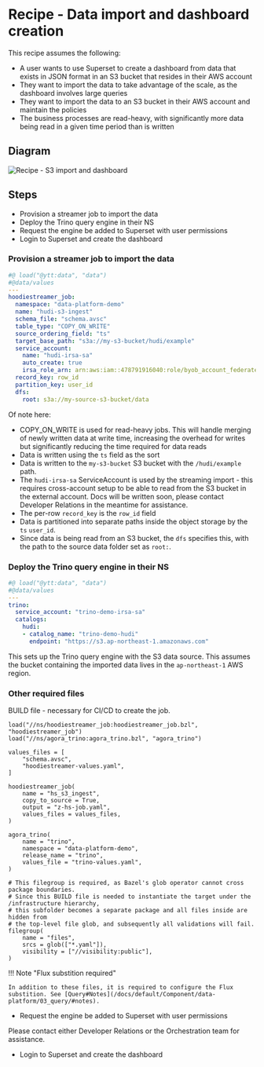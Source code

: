 # Recipe - Data import and dashboard creation

This recipe assumes the following:

* A user wants to use Superset to create a dashboard from data that exists in JSON format in an S3 bucket that resides in their AWS account
* They want to import the data to take advantage of the scale, as the dashboard involves large queries
* They want to import the data to an S3 bucket in their AWS account and maintain the policies
* The business processes are read-heavy, with significantly more data being read in a given time period than is written

## Diagram

![Recipe - S3 import and dashboard](./recipe-s3-import.png)

<!-- Source: https://www.figma.com/file/GZCVQWNHElHga89UiqLGrH/Recipe2---Dashboard-%2B-S3-import?type=whiteboard&t=W5nBEqTdUNuxEiCh-0 -->

## Steps

* Provision a streamer job to import the data
* Deploy the Trino query engine in their NS
* Request the engine be added to Superset with user permissions
* Login to Superset and create the dashboard

### Provision a streamer job to import the data

```hoodiestreamer-values.yaml
#@ load("@ytt:data", "data")
#@data/values
---
hoodiestreamer_job:
  namespace: "data-platform-demo"
  name: "hudi-s3-ingest"
  schema_file: "schema.avsc"
  table_type: "COPY_ON_WRITE"
  source_ordering_field: "ts"
  target_base_path: "s3a://my-s3-bucket/hudi/example"
  service_account:
    name: "hudi-irsa-sa"
    auto_create: true
    irsa_role_arn: arn:aws:iam::478791916040:role/byob_account_federated_role
  record_key: row_id
  partition_key: user_id
  dfs: 
    root: s3a://my-source-s3-bucket/data
```

Of note here:

* COPY_ON_WRITE is used for read-heavy jobs. This will handle merging of newly written data at write time, increasing the overhead for writes but significantly reducing the time required for data reads
* Data is written using the `ts` field as the sort
* Data is written to the `my-s3-bucket` S3 bucket with the `/hudi/example` path.
* The `hudi-irsa-sa` ServiceAccount is used by the streaming import - this requires cross-account setup to be able to read from the S3 bucket in the external account. Docs will be written soon, please contact Developer Relations in the meantime for assistance.
* The per-row `record_key` is the `row_id` field
* Data is partitioned into separate paths inside the object storage by the `ts` `user_id`.
* Since data is being read from an S3 bucket, the `dfs` specifies this, with the path to the source data folder set as `root:`.

### Deploy the Trino query engine in their NS

```trino-values.yaml
#@ load("@ytt:data", "data")
#@data/values
---
trino:
  service_account: "trino-demo-irsa-sa"
  catalogs:
    hudi:
    - catalog_name: "trino-demo-hudi"
      endpoint: "https://s3.ap-northeast-1.amazonaws.com"
```

This sets up the Trino query engine with the S3 data source. This assumes the bucket containing the imported data lives in the `ap-northeast-1` AWS region.

### Other required files

BUILD file - necessary for CI/CD to create the job. 

```BUILD
load("//ns/hoodiestreamer_job:hoodiestreamer_job.bzl", "hoodiestreamer_job")
load("//ns/agora_trino:agora_trino.bzl", "agora_trino")

values_files = [
    "schema.avsc",
    "hoodiestreamer-values.yaml",
]

hoodiestreamer_job(
    name = "hs_s3_ingest",
    copy_to_source = True,
    output = "z-hs-job.yaml",
    values_files = values_files,
)

agora_trino(
    name = "trino",
    namespace = "data-platform-demo",
    release_name = "trino",
    values_file = "trino-values.yaml",
)

# This filegroup is required, as Bazel's glob operator cannot cross package boundaries.
# Since this BUILD file is needed to instantiate the target under the /infrastructure hierarchy,
# this subfolder becomes a separate package and all files inside are hidden from
# the top-level file glob, and subsequently all validations will fail.
filegroup(
    name = "files",
    srcs = glob(["*.yaml"]),
    visibility = ["//visibility:public"],
)
```

!!! Note "Flux substition required"

    In addition to these files, it is required to configure the Flux substition. See [Query#Notes](/docs/default/Component/data-platform/03_query/#notes).

* Request the engine be added to Superset with user permissions

Please contact either Developer Relations or the Orchestration team for assistance.

* Login to Superset and create the dashboard
